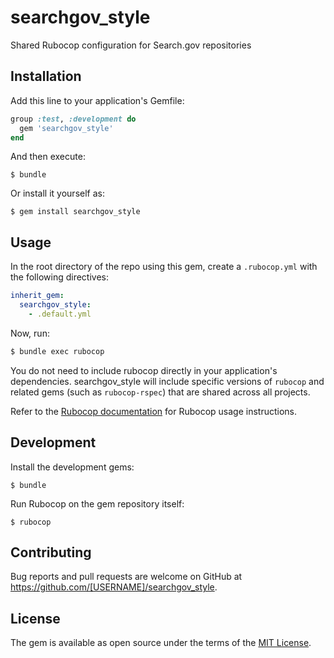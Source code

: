 # searchgov_style

Shared Rubocop configuration for Search.gov repositories

## Installation

Add this line to your application's Gemfile:

```ruby
group :test, :development do
  gem 'searchgov_style'
end
```

And then execute:

    $ bundle

Or install it yourself as:

    $ gem install searchgov_style

## Usage

In the root directory of the repo using this gem, create a `.rubocop.yml` with the following directives:

```yaml
inherit_gem:
  searchgov_style:
    - .default.yml
```

Now, run:

```bash
$ bundle exec rubocop
```

You do not need to include rubocop directly in your application's dependencies. searchgov_style will include specific versions of `rubocop` and related gems (such as `rubocop-rspec`) that are shared across all projects.

Refer to the [Rubocop documentation](https://docs.rubocop.org/) for Rubocop usage instructions.

## Development

Install the development gems:

    $ bundle

Run Rubocop on the gem repository itself:

    $ rubocop

## Contributing

Bug reports and pull requests are welcome on GitHub at https://github.com/[USERNAME]/searchgov_style.

## License

The gem is available as open source under the terms of the [MIT License](https://opensource.org/licenses/MIT).
